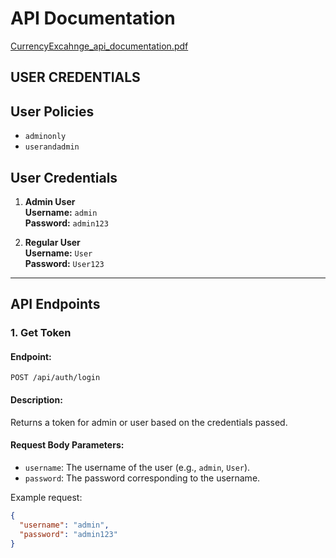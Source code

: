 # API Documentation
[CurrencyExcahnge_api_documentation.pdf](https://github.com/user-attachments/files/18815570/CurrencyExcahnge_api_documentation.pdf)
## USER CREDENTIALS
## User Policies

- `adminonly`
- `userandadmin`

## User Credentials

1. **Admin User**  
   **Username:** `admin`  
   **Password:** `admin123`

2. **Regular User**  
   **Username:** `User`  
   **Password:** `User123`

---

## API Endpoints

### 1. Get Token

#### Endpoint:
`POST /api/auth/login`

#### Description:
Returns a token for admin or user based on the credentials passed.

#### Request Body Parameters:
- `username`: The username of the user (e.g., `admin`, `User`).
- `password`: The password corresponding to the username.

Example request:

```json
{
  "username": "admin",
  "password": "admin123"
}


